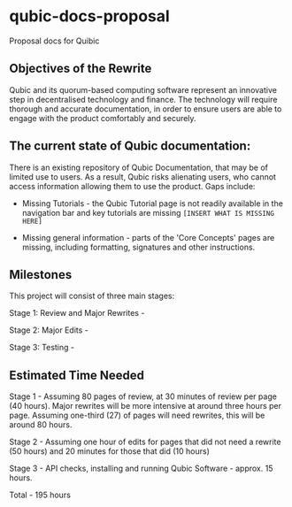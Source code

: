 # qubic-docs-proposal
Proposal docs for Quibic

## Objectives of the Rewrite
Qubic and its quorum-based computing software represent an innovative step in decentralised technology and finance.
The technology will require thorough and accurate documentation, in order to ensure users are able to engage with the product comfortably and securely. 

## The current state of Qubic documentation: 
There is an existing repository of Qubic Documentation, that may be of limited use to users.
As a result, Qubic risks alienating users, who cannot access information allowing them to use the product. Gaps include: 

* Missing Tutorials - the Qubic Tutorial page is not readily available in the navigation bar and key tutorials are missing `[INSERT WHAT IS MISSING HERE]`

* Missing general information - parts of the 'Core Concepts' pages are missing, including formatting, signatures and other instructions. 




## Milestones 

This project will consist of three main stages: 

Stage 1: Review and Major Rewrites - 

Stage 2: Major Edits - 

Stage 3: Testing - 


## Estimated Time Needed

Stage 1 - Assuming 80 pages of review, at 30 minutes of review per page (40 hours). Major rewrites will be more intensive at around three hours per page. Assuming one-third (27) of pages will need rewrites, this will be around 80 hours. 

Stage 2 - Assuming one hour of edits for pages that did not need a rewrite (50 hours) and 20 minutes for those that did (10 hours)

Stage 3 - API checks, installing and running Qubic Software - approx. 15 hours. 

Total - 195 hours
